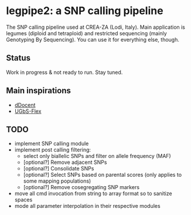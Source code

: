 # legpipe2: a SNP calling pipeline

The SNP calling pipeline used at CREA-ZA (Lodi, Italy). Main application is legumes (diploid and tetraploid) and restricted sequencing (mainly Genotyping By Sequencing). You can use it for everything else, though.


## Status

Work in progress & not ready to run. Stay tuned.

## Main inspirations

- [dDocent](https://github.com/jpuritz/dDocent)
- [UGbS-Flex](https://github.com/madgenetics/UGbS-Flex)

## TODO

- implement SNP calling module
- implement post calling filtering:
	- select only biallelic SNPs and filter on allele frequency (MAF)
	- [optional?] Remove adjacent SNPs
	- [optional?] Consolidate SNPs
	- [optional?] Select SNPs based on parental scores (only applies to some mapping populations)
	- [optional?] Remove cosegregating SNP markers
- move all cmd invocation from string to array format so to sanitize spaces
- mode all parameter interpolation in their respective modules
